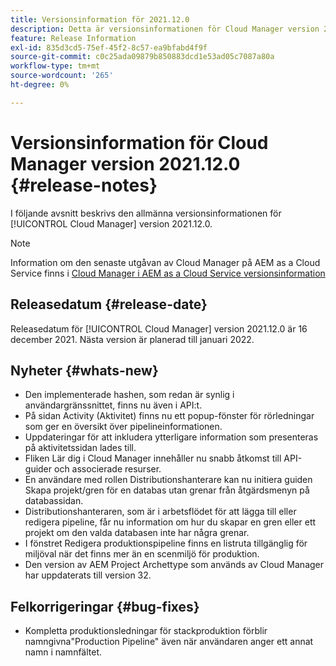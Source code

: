 ```yaml
---
title: Versionsinformation för 2021.12.0
description: Detta är versionsinformationen för Cloud Manager version 2021.12.0.
feature: Release Information
exl-id: 835d3cd5-75ef-45f2-8c57-ea9bfabd4f9f
source-git-commit: c0c25ada09879b850883dcd1e53ad05c7087a80a
workflow-type: tm+mt
source-wordcount: '265'
ht-degree: 0%

---
```


# Versionsinformation för Cloud Manager version 2021.12.0 {#release-notes}

I följande avsnitt beskrivs den allmänna versionsinformationen för [!UICONTROL Cloud Manager] version 2021.12.0.

>[!NOTE]
>
>Information om den senaste utgåvan av Cloud Manager på AEM as a Cloud Service finns i [Cloud Manager i AEM as a Cloud Service versionsinformation](https://experienceleague.adobe.com/docs/experience-manager-cloud-service/content/implementing/using-cloud-manager/release-notes-cloud-manager/release-notes-cm-current.html)

## Releasedatum {#release-date}

Releasedatum för [!UICONTROL Cloud Manager] version 2021.12.0 är 16 december 2021. Nästa version är planerad till januari 2022.

## Nyheter {#whats-new}

* Den implementerade hashen, som redan är synlig i användargränssnittet, finns nu även i API:t.
* På sidan Activity (Aktivitet) finns nu ett popup-fönster för rörledningar som ger en översikt över pipelineinformationen.
* Uppdateringar för att inkludera ytterligare information som presenteras på aktivitetssidan lades till.
* Fliken Lär dig i Cloud Manager innehåller nu snabb åtkomst till API-guider och associerade resurser.
* En användare med rollen Distributionshanterare kan nu initiera guiden Skapa projekt/gren för en databas utan grenar från åtgärdsmenyn på databassidan.
* Distributionshanteraren, som är i arbetsflödet för att lägga till eller redigera pipeline, får nu information om hur du skapar en gren eller ett projekt om den valda databasen inte har några grenar.
* I fönstret Redigera produktionspipeline finns en listruta tillgänglig för miljöval när det finns mer än en scenmiljö för produktion.
* Den version av AEM Project Archettype som används av Cloud Manager har uppdaterats till version 32.

## Felkorrigeringar {#bug-fixes}

* Kompletta produktionsledningar för stackproduktion förblir namngivna&quot;Production Pipeline&quot; även när användaren anger ett annat namn i namnfältet.
